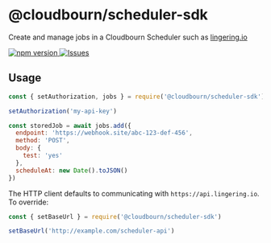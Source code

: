 # @cloudbourn/scheduler-sdk

Create and manage jobs in a Cloudbourn Scheduler such as [lingering.io](https://lingering.io)

[ ![npm version](https://img.shields.io/npm/v/@cloudbourn/scheduler-sdk.svg?style=flat) ](https://npmjs.org/package/@cloudbourn/scheduler-sdk "View this project on npm") [ ![Issues](https://img.shields.io/github/issues/Cloudbourn/scheduler-sdk.svg) ](https://github.com/Cloudbourn/scheduler-sdk/issues)

## Usage

```js
const { setAuthorization, jobs } = require('@cloudbourn/scheduler-sdk')

setAuthorization('my-api-key')

const storedJob = await jobs.add({
  endpoint: 'https://webhook.site/abc-123-def-456',
  method: 'POST',
  body: {
    test: 'yes'
  },
  scheduleAt: new Date().toJSON()
})
```

The HTTP client defaults to communicating with `https://api.lingering.io`. To override:

```js
const { setBaseUrl } = require('@cloudbourn/scheduler-sdk')

setBaseUrl('http://example.com/scheduler-api')
```
